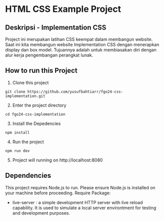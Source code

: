 # HTML CSS Example Project

## Deskripsi - Implementation CSS
Project ini merupakan latihan CSS keempat dalam membangun website. Saat ini kita membangun website Implementation CSS dengan menerapkan display dan box model. Tujuannya adalah untuk membiasakan diri dengan alur kerja pengembangan perangkat lunak.


## How to run this Project

1. Clone this project
```
git clone https://github.com/yusufbahtiarr/fgo24-css-implementation.git
```
2. Enter the project directory
```
cd fgo24-css-implementation
```
3. Install the Depedencies
```
npm install
```
4. Run the project
```
npm run dev
```
5. Project will running on http://localhost:8080

## Dependencies

This project requires Node.js to run. Please ensure Node.js is installed on your machine before proceeding.
Require Package:
- live-server : a simple development HTTP server with live reload capability. It is used to simulate a local server environtment for testing and development purposes.
